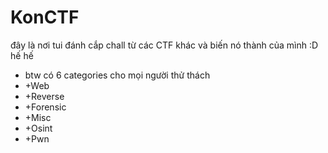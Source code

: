 # KonCTF
đây là nơi tui đánh cắp chall từ các CTF khác và biến nó thành của mình :D hế hế
- btw có 6 categories cho mọi người thử thách
- +Web
- +Reverse
- +Forensic
- +Misc
- +Osint
- +Pwn
